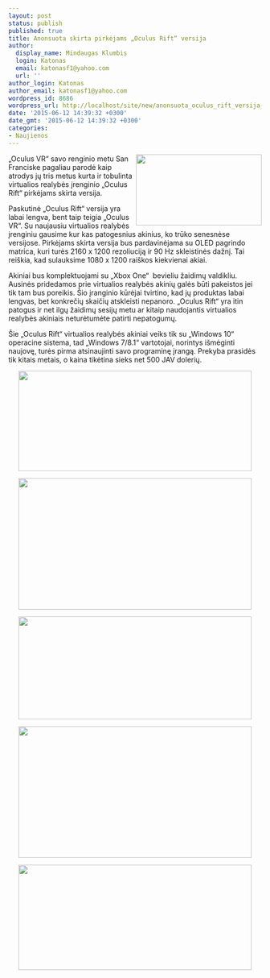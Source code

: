 ```yaml
---
layout: post
status: publish
published: true
title: Anonsuota skirta pirkėjams „Oculus Rift“ versija
author:
  display_name: Mindaugas Klumbis
  login: Katonas
  email: katonasf1@yahoo.com
  url: ''
author_login: Katonas
author_email: katonasf1@yahoo.com
wordpress_id: 8686
wordpress_url: http://localhost/site/new/anonsuota_oculus_rift_versija_skirta_pirkejams/
date: '2015-06-12 14:39:32 +0300'
date_gmt: '2015-06-12 14:39:32 +0300'
categories:
- Naujienos
---
```

<p>
	<a href="http://technews.lt/userfiles/oculus-rift-1.jpg"><img alt="" src="http://technews.lt/userfiles/oculus-rift-1.jpg" style="width: 250px; height: 141px; float: right;" /></a>&bdquo;Oculus VR&ldquo; savo renginio metu San Franciske pagaliau parodė kaip atrodys jų tris metus kurta ir tobulinta virtualios realybės įrenginio &bdquo;Oculus Rift&ldquo; pirkėjams skirta versija.</p>
<p>
	Paskutinė &bdquo;Oculus Rift&ldquo; versija yra labai lengva, bent taip teigia &bdquo;Oculus VR&ldquo;. Su naujausiu virtualios realybės įrenginiu gausime kur kas patogesnius akinius, ko trūko senesnėse versijose. Pirkėjams skirta versija bus pardavinėjama su OLED pagrindo matrica, kuri turės 2160 x 1200 rezoliuciją ir 90 Hz skleistinės dažnį. Tai rei&scaron;kia, kad sulauksime 1080 x 1200 rai&scaron;kos kiekvienai akiai.</p>
<p>
	Akiniai bus komplektuojami su &bdquo;Xbox One&ldquo; &nbsp;bevieliu žaidimų valdikliu. Ausinės pridedamos prie virtualios realybės akinių galės būti pakeistos jei tik tam bus poreikis. &Scaron;io įranginio kūrėjai tvirtino, kad jų produktas labai lengvas, bet konkrečių skaičių atskleisti nepanoro. &bdquo;Oculus Rift&ldquo; yra itin patogus ir net ilgų žaidimų sesijų metu ar kitaip naudojantis virtualios realybės akiniais neturėtumėte patirti nepatogumų.</p>
<p>
	&Scaron;ie &bdquo;Oculus Rift&ldquo; virtualios realybės akiniai veiks tik su &bdquo;Windows 10&ldquo; operacine sistema, tad &bdquo;Windows 7/8.1&ldquo; vartotojai, norintys i&scaron;mėginti naujovę, turės pirma atsinaujinti savo programinę įrangą. Prekyba prasidės tik kitais metais, o kaina tikėtina sieks net 500 JAV dolerių.</p>
<p style="text-align: center;">
	<a href="http://technews.lt/userfiles/oculus-rift-2.jpg"><img alt="" src="http://technews.lt/userfiles/oculus-rift-2.jpg" style="width: 464px; height: 199px;" /></a></p>
<p style="text-align: center;">
	<a href="http://technews.lt/userfiles/oculus-rift-3.jpg"><img alt="" src="http://technews.lt/userfiles/oculus-rift-3.jpg" style="width: 464px; height: 261px;" /></a></p>
<p style="text-align: center;">
	<a href="http://technews.lt/userfiles/oculus-rift-5.jpg"><img alt="" src="http://technews.lt/userfiles/oculus-rift-5.jpg" style="width: 464px; height: 204px;" /></a></p>
<p style="text-align: center;">
	<a href="http://technews.lt/userfiles/oculus-rift-6.jpg"><img alt="" src="http://technews.lt/userfiles/oculus-rift-6.jpg" style="width: 464px; height: 261px;" /></a></p>
<p style="text-align: center;">
	<a href="http://technews.lt/userfiles/oculus-rift-7.jpg"><img alt="" src="http://technews.lt/userfiles/oculus-rift-7.jpg" style="width: 464px; height: 209px;" /></a></p>
